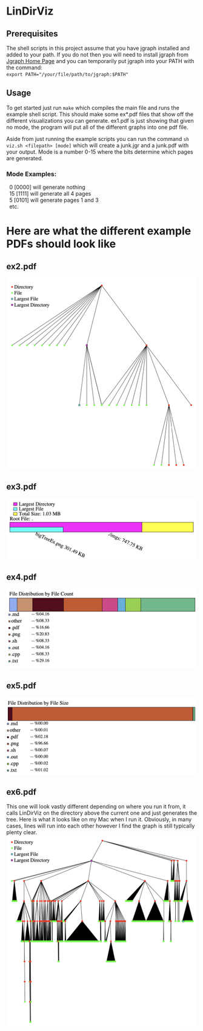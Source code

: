 # LinDirViz
## Prerequisites
The shell scripts in this project assume that you have jgraph installed and added to your path. If you do not then you will need to install jgraph from [Jgraph Home Page](https://web.eecs.utk.edu/~jplank/plank/jgraph/jgraph.html) and you can temporarily put jgraph into your PATH with the command:\
`export PATH="/your/file/path/to/jgraph:$PATH"`

## Usage
To get started just run `make` which compiles the main file and runs the example shell script. This should make some ex\*.pdf files that show off the different visualizations you can generate. ex1.pdf is just showing that given no mode, the program will put all of the different graphs into one pdf file.

Aside from just running the example scripts you can run the command `sh viz.sh <filepath> [mode]` which will create a junk.jgr and a junk.pdf with your output.
Mode is a number 0-15 where the bits determine which pages are generated.
### Mode Examples:
&nbsp; 0  [0000] will generate nothing\
&nbsp; 15 [1111] will generate all 4 pages\
&nbsp; 5  [0101] will generate pages 1 and 3\
&nbsp; etc.

# Here are what the different example PDFs should look like

## ex2.pdf
![example pdf #2](/imgs/simpleTreeEx.png)

## ex3.pdf
![example pdf #3](/imgs/largest.png)

## ex4.pdf
![example pdf #4](/imgs/fdCount.png)

## ex5.pdf
![example pdf #5](/imgs/fdSize.png)

## ex6.pdf
This one will look vastly different depending on where you run it from, it calls LinDirViz on the directory above the current one and just generates the tree. Here is what it looks like on my Mac when I run it. Obviously, in many cases, lines will run into each other however I find the graph is still typically plenty clear.
![example pdf #6](/imgs/bigTreeEx.png)
